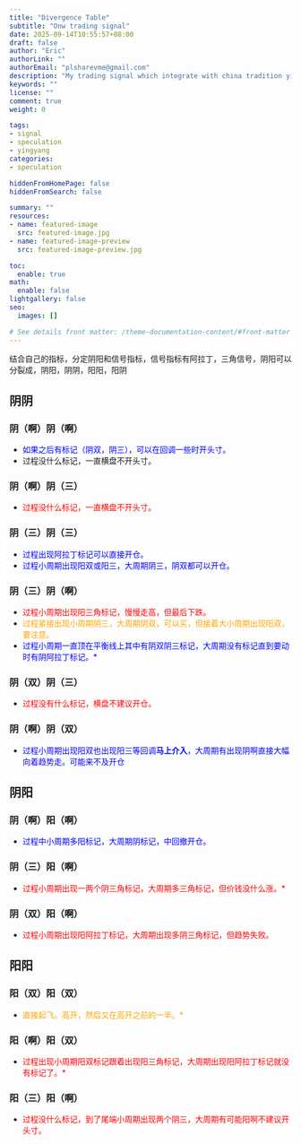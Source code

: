 ```yaml
---
title: "Divergence Table"
subtitle: "Onw trading signal"
date: 2025-09-14T10:55:57+08:00
draft: false
author: "Eric"
authorLink: ""
authorEmail: "plsharevme@gmail.com"
description: "My trading signal which integrate with china tradition yingyang "
keywords: ""
license: ""
comment: true
weight: 0

tags:
- signal
- speculation
- yingyang
categories:
- speculation

hiddenFromHomePage: false
hiddenFromSearch: false

summary: ""
resources:
- name: featured-image
  src: featured-image.jpg
- name: featured-image-preview
  src: featured-image-preview.jpg

toc:
  enable: true
math:
  enable: false
lightgallery: false
seo:
  images: []

# See details front matter: /theme-documentation-content/#front-matter
---
```

结合自己的指标，分定阴阳和信号指标，信号指标有阿拉丁，三角信号，阴阳可以分裂成，阴阳，阴阴，阳阳，阳阴
<!--more-->
## 阴阴

### 阴（啊）阴（啊）
- <span style="color: blue;">如果之后有标记（阴双，阴三），可以在回调一些时开头寸。</span>
- 过程没什么标记，一直横盘不开头寸。

### 阴（啊）阴（三）
- <span style="color: red;">过程没什么标记，一直横盘不开头寸。</span>
### 阴（三）阴（三）
- <span style="color: blue;">过程出现阿拉丁标记可以直接开仓。</span>
- <span style="color: blue;">过程小周期出现阳双或阳三，大周期阴三，阴双都可以开仓。</span>

### 阴（三）阴（啊）
- <span style="color: red;">过程小周期出现阳三角标记，慢慢走高，但最后下跌。</span>
- <span style="color: orange;">过程紧接出现小周期阴三，大周期阴双，可以买，但接着大小周期出现阳双，要注意。</span>
- <span style="color: blue;">过程小周期一直顶在平衡线上其中有阴双阴三标记，大周期没有标记直到要动时有阴阿拉丁标记。*</span>

### 阴（双）阴（三）
- <span style="color: red;">过程没有什么标记，横盘不建议开仓。</span>

### 阴（啊）阴（双）
- <span style="color: blue;">过程小周期出现阳双也出现阳三等回调**马上介入**，大周期有出现阴啊直接大幅向着趋势走。可能来不及开仓</span>

## 阴阳

### 阴（啊）阳（啊）
- <span style="color: blue;">过程中小周期多阳标记，大周期阴标记，中回撤开仓。</span>

### 阴（三）阳（啊）
- <span style="color: red;">过程小周期出现一两个阴三角标记，大周期多三角标记，但价钱没什么涨。*</span>

### 阴（双）阳（啊）
- <span style="color: red;">过程小周期出现阳阿拉丁标记，大周期出现多阴三角标记，但趋势失败。</span>


## 阳阳

### 阳（双）阳（双）
- <span style="color: orange;">直接起飞。高开，然后又在高开之前的一半。*</span>

### 阳（啊）阳（双）
- <span style="color: red;">过程出现小周期阳双标记跟着出现阳三角标记，大周期出现阳阿拉丁标记就没有标记了。*</span>

### 阳（三）阳（啊）
- <span style="color: red;">过程没什么标记，到了尾端小周期出现两个阴三，大周期有可能阳啊不建议开头寸。</span>

